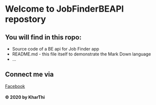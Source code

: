 # Welcome to JobFinderBEAPI repostory
## You will find in this ropo:
* Source code of a BE api for Job Finder app
* README.md - this file itself to demonstrate the Mark Down language
* ...

## Connect me via
[Facebook](https://www.facebook.com/khathi.ly.94/)

#### © 2020 by KharThi
